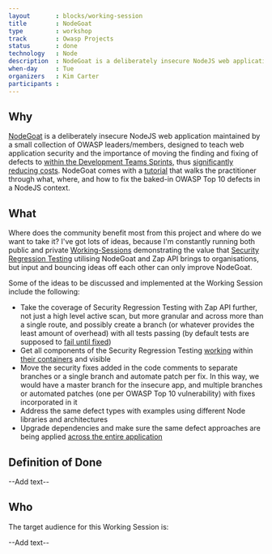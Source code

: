 ```yaml
---
layout       : blocks/working-session
title        : NodeGoat
type         : workshop
track        : Owasp Projects
status       : done
technology   : Node
description  : NodeGoat is a deliberately insecure NodeJS web application maintained by a small collection of OWASP leaders/members, designed to teach web application security and the importance of moving the finding and fixing of defects to within the Development Teams Sprints.
when-day     : Tue
organizers   : Kim Carter
participants :
---
```


## Why

[NodeGoat](https://github.com/OWASP/NodeGoat) is a deliberately insecure NodeJS web application maintained by a small collection of OWASP leaders/members, designed to teach web application security and the importance of moving the finding and fixing of defects to [within the Development Teams Sprints](https://leanpub.com/holistic-infosec-for-web-developers/read#leanpub-auto-security-focussed-tdd), thus [significantly reducing costs](https://leanpub.com/holistic-infosec-for-web-developers/read#leanpub-auto-cheapest-place-to-deal-with-defects). NodeGoat comes with a [tutorial](https://nodegoat.herokuapp.com/tutorial) that walks the practitioner through what, where, and how to fix the baked-in OWASP Top 10 defects in a NodeJS context.

## What

Where does the community benefit most from this project and where do we want to take it? I've got lots of ideas, because I'm constantly running both public and private [Working-Sessions](https://blog.binarymist.net/presentations-publications/) demonstrating the value that [Security Regression Testing](https://github.com/binarymist/NodeGoat/wiki/Security-Regression-Testing-with-Zap-API) utilising NodeGoat and Zap API brings to organisations, but input and bouncing ideas off each other can only improve NodeGoat.

Some of the ideas to be discussed and implemented at the Working Session include the following:

- Take the coverage of Security Regression Testing with Zap API further, not just a high level active scan, but more granular and across more than a single route, and possibly create a branch (or whatever provides the least amount of overhead) with all tests passing (by default tests are supposed to [fail until fixed](https://youtu.be/DrwXUOJWMoo))
- Get all components of the Security Regression Testing [working](https://github.com/OWASP/NodeGoat/issues/60) within [their containers](https://github.com/OWASP/NodeGoat/issues/60) and visible
- Move the security fixes added in the code comments to separate branches or a single branch and automate patch per fix. In this way, we would have a master branch for the insecure app, and multiple branches or automated patches (one per OWASP Top 10 vulnerability) with fixes incorporated in it
- Address the same defect types with examples using different Node libraries and architectures
- Upgrade dependencies and make sure the same defect approaches are being applied [across the entire application](https://github.com/OWASP/NodeGoat/issues/82)

## Definition of Done

--Add text--

## Who

The target audience for this Working Session is:

--Add text--




